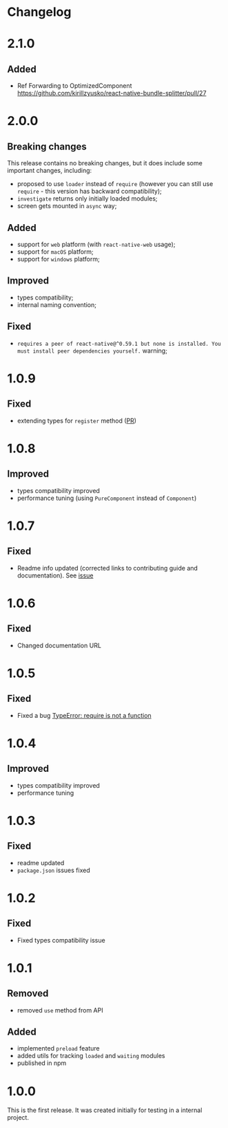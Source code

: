# Changelog

# 2.1.0

## Added

- Ref Forwarding to OptimizedComponent https://github.com/kirillzyusko/react-native-bundle-splitter/pull/27

# 2.0.0

## Breaking changes

This release contains no breaking changes, but it does include some important changes, including:

- proposed to use `loader` instead of `require` (however you can still use `require` - this version has backward compatibility);
- `investigate` returns only initially loaded modules;
- screen gets mounted in `async` way;

## Added

- support for `web` platform (with `react-native-web` usage);
- support for `macOS` platform;
- support for `windows` platform;

## Improved

- types compatibility;
- internal naming convention;

## Fixed
 - `requires a peer of react-native@^0.59.1 but none is installed. You must install peer dependencies yourself.` warning;

# 1.0.9

## Fixed

- extending types for `register` method ([PR](https://github.com/kirillzyusko/react-native-bundle-splitter/pull/6))

# 1.0.8

## Improved

- types compatibility improved
- performance tuning (using `PureComponent` instead of `Component`)

# 1.0.7

## Fixed

- Readme info updated (corrected links to contributing guide and documentation). See [issue](https://github.com/kirillzyusko/react-native-bundle-splitter/issues/3)

# 1.0.6

## Fixed

- Changed documentation URL

# 1.0.5

## Fixed

- Fixed a bug [TypeError: require is not a function](https://github.com/kirillzyusko/react-native-bundle-splitter/issues/1)

# 1.0.4

## Improved

- types compatibility improved
- performance tuning

# 1.0.3

## Fixed

- readme updated
- `package.json` issues fixed

# 1.0.2

## Fixed

- Fixed types compatibility issue

# 1.0.1

## Removed

- removed `use` method from API

## Added

- implemented `preload` feature
- added utils for tracking `loaded` and `waiting` modules
- published in npm

# 1.0.0

This is the first release. It was created initially for testing in a internal project.